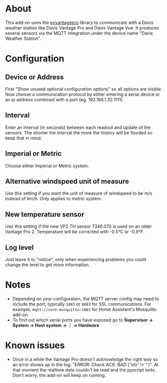 # About
This add-on uses the [pyvantagepro](https://pypi.org/project/PyVantagePro/) library to communicate with a Davis weather station like Davis Vantage Pro and Davis Vantage Vue. It produces several sensors via the MQTT integration under the device name "Davis Weather Station".

# Configuration

##  Device or Address
First "Show unused optional configuration options" so all options are visible. Now choose a communication protocol by either entering a serial device or an ip address combined with a port (eg. 192.168.1.32:1111).

## Interval
Enter an interval (in seconds) between each readout and update of the sensors. The shorter the interval the more the history will be flooded so keep that in mind.

## Imperial or Metric
Choose either Imperial or Metric system.

## Alternative windspeed unit of measure
Use this setting if you want the unit of measure of windspeed to be m/s instead of km/h. Only applies to metric system.

## New temperature sensor
Use this setting if the new VP2 TH sensor 7346.070 is used on an older Vantage Pro 2. Temperature will be corrected with -0.5°C or -0.9°F.

## Log level
Just leave it to "notice", only when experiencing problems you could change the level to get more information.

# Notes
- Depending on your configuration, the MQTT server config may need to include the port, typically `1883` or `8883` for SSL communications. For example, `mqtt://core-mosquitto:1883` for Home Assistant's Mosquitto add-on.
- To find out which serial ports you have exposed go to **Supervisor → System → Host system → ⋮ → Hardware**

# Known issues
- Once in a while the Vantage Pro doesn't acknowledge the right way so an error shows up in the log: "ERROR: Check ACK: BAD ('\n\r' != '')". At that moment the realtime data couldn't be read and the pyscript exits. Don't worry, the add-on will keep on running.


